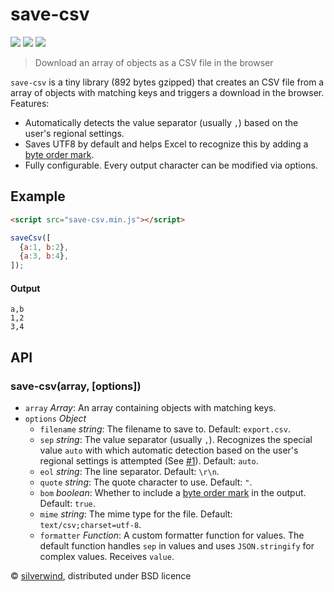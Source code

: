# save-csv
[![](https://img.shields.io/npm/v/save-csv.svg?style=flat)](https://www.npmjs.org/package/save-csv) [![](https://img.shields.io/npm/dm/save-csv.svg)](https://www.npmjs.org/package/save-csv) [![](https://api.travis-ci.org/silverwind/save-csv.svg?style=flat)](https://travis-ci.org/silverwind/save-csv)
> Download an array of objects as a CSV file in the browser

`save-csv` is a tiny library (892 bytes gzipped) that creates an CSV file from a array of objects with matching keys and triggers a download in the browser. Features:

- Automatically detects the value separator (usually `,`) based on the user's regional settings.
- Saves UTF8 by default and helps Excel to recognize this by adding a [byte order mark](https://en.wikipedia.org/wiki/Byte_order_mark).
- Fully configurable. Every output character can be modified via options.

## Example
```html
<script src="save-csv.min.js"></script>
```
```js
saveCsv([
  {a:1, b:2},
  {a:3, b:4},
]);
```
#### Output
```csv
a,b
1,2
3,4
```

## API
### save-csv(array, [options])
- `array` *Array*: An array containing objects with matching keys.
- `options` *Object*
  - `filename` *string*: The filename to save to. Default: `export.csv`.
  - `sep` *string*: The value separator (usually `,`). Recognizes the special value `auto` with which automatic detection based on the user's regional settings is attempted (See [#1](https://github.com/silverwind/save-csv/issues/1)). Default: `auto`.
  - `eol` *string*: The line separator. Default: `\r\n`.
  - `quote` *string*: The quote character to use. Default: `"`.
  - `bom` *boolean*: Whether to include a [byte order mark](https://en.wikipedia.org/wiki/Byte_order_mark) in the output. Default: `true`.
  - `mime` *string*: The mime type for the file. Default: `text/csv;charset=utf-8`.
  - `formatter` *Function*: A custom formatter function for values. The default function handles `sep` in values and uses `JSON.stringify` for complex values. Receives `value`.

© [silverwind](https://github.com/silverwind), distributed under BSD licence
